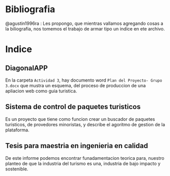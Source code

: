 # Bibliografia

@agustin1996ra :
Les propongo, que mientras vallamos agregando cosas a la biliografia,
nos tomemos el trabajo de armar tipo un indice en ete archivo.


# Indice
## DiagonalAPP
En la carpeta `Actividad 3`, hay documento word `Plan del Proyecto- Grupo 3.docx` que mustra un esquema, del proceso de
produccion de una apliacion web como guia turistica.

## Sistema de control de paquetes turisticos
Es un proyecto que tiene como funcion crear un buscador de paquetes turisticos,
de provedores minoristas, y describe el agoritmo de gestion de la plataforma.

## Tesis para maestria en ingenieria en calidad
De este informe podemos encontrar funadamentacion teorica para, nuestro planteo
de que la industria del turismo es una, industria de bajo impacto y sostenible.

